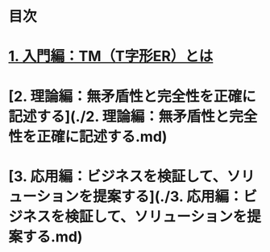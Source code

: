目次
=====

# [1. 入門編：TM（T字形ER）とは](1.入門編：TM（T字形ER）とは.md)

# [2. 理論編：無矛盾性と完全性を正確に記述する](./2. 理論編：無矛盾性と完全性を正確に記述する.md)

# [3. 応用編：ビジネスを検証して、ソリューションを提案する](./3. 応用編：ビジネスを検証して、ソリューションを提案する.md)